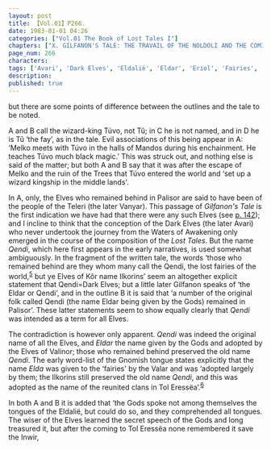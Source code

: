 ```yaml
---
layout: post
title: 【Vol.01】P266.
date: 1983-01-01 04:26
categories: ["Vol.01 The Book of Lost Tales I"]
chapters: ["X. GILFANON'S TALE: THE TRAVAIL OF THE NOLDOLI AND THE COMING OF MANKIND"]
page_num: 266
characters: 
tags: ['Avari', 'Dark Elves', 'Eldalië', 'Eldar', 'Eriol', 'Fairies', 'Fay(s)', 'Gnomish', 'Gnome-speech', 'tongue of the Gnomes', 'Gilfanon', 'language of the Gods', 'Ilkorin(s)', 'Inwir', 'Kôr', 'Mandos', 'lost fairies', 'Melko', 'Middle lands', 'Men', 'Nuin', 'Palisor', 'Qendi', 'Teleri']
description: 
published: true
---
```


<p style="text-indent: 0;">
but there are some points of difference between the outlines and the tale to be noted.
</p>

A and B call the wizard-king Túvo, not Tû; in C he is not named, and in D he is Tû ‘the fay’, as in the tale. Evil associations of this being appear in A: ‘Melko meets with Túvo in the halls of Mandos during his enchainment. He teaches Túvo much black magic.’ This was struck out, and nothing else is said of the matter; but both A and B say that it was after the escape of Melko and the ruin of the Trees that Túvo entered the world and ‘set up a wizard kingship in the middle lands'.

In A, only, the Elves who remained behind in Palisor are said to have been of the people of the Teleri (the later Vanyar). This passage of <I>Gilfanon's Tale</I> is the first indication we have had that there were any such Elves (see [p. 142]({{site.baseurl}}/vol01-p142)); and I incline to think that the conception of the Dark Elves (the later Avari) who never undertook the journey from the Waters of Awakening only emerged in the course of the composition of the <I>Lost Tales</I>. But the name <I>Qendi</I>, which here first appears in the early narratives, is used somewhat ambiguously. In the fragment of the written tale, the words ‘those who remained behind are they whom many call the Qendi, the lost fairies of the world,<SUP>[5]({{site.baseurl}}/vol01-p278)</SUP> but ye Elves of Kôr name Ilkorins’ seem an altogether explicit statement that Qendi=Dark Elves; but a little later Gilfanon speaks of ‘the Eldar or Qendi’, and in the outline B it is said that ‘a number of the original folk called Qendi (the name Eldar being given by the Gods) remained in Palisor’. These latter statements seem to show equally clearly that <I>Qendi</I> was intended as a term for all Elves.

The contradiction is however only apparent. <I>Qendi</I> was indeed the original name of all the Elves, and <I>Eldar</I> the name given by the Gods and adopted by the Elves of Valinor; those who remained behind preserved the old name <I>Qendi</I>. The early word-list of the Gnomish tongue states explicitly that the name <I>Elda</I> was given to the ‘fairies' by the Valar and was ‘adopted largely by them; the Ilkorins still preserved the old name <I>Qendi</I>, and this was adopted as the name of the reunited clans in Tol Eressëa’.<SUP>[6]({{site.baseurl}}/vol01-p279)</SUP>

In both A and B it is added that ‘the Gods spoke not among themselves the tongues of the Eldalië, but could do so, and they comprehended all tongues. The wiser of the Elves learned the secret speech of the Gods and long treasured it, but after the coming to Tol Eressëa none remembered it save the Inwir,

